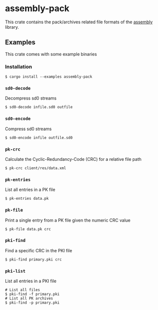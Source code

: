 # assembly-pack

This crate contains the pack/archives related file formats of the
[assembly](https://crates.io/crates/assembly) library.

## Examples

This crate comes with some example binaries

### Installation

```shell
$ cargo install --examples assembly-pack
```

### `sd0-decode`

Decompress sd0 streams

```shell
$ sd0-decode infile.sd0 outfile
```

### `sd0-encode`

Compress sd0 streams

```shell
$ sd0-encode infile outfile.sd0
```

### `pk-crc`

Calculate the Cyclic-Redundancy-Code (CRC) for a relative file path

```shell
$ pk-crc client/res/data.xml
```

### `pk-entries`

List all entries in a PK file

```shell
$ pk-entries data.pk
```

### `pk-file`

Print a single entry from a PK file given the numeric CRC value

```shell
$ pk-file data.pk crc
```

### `pki-find`

Find a specific CRC in the PKI file

```shell
$ pki-find primary.pki crc
```

### `pki-list`

List all entries in a PKI file

```shell
# List all files
$ pki-find -f primary.pki
# List all PK archives
$ pki-find -p primary.pki
```
